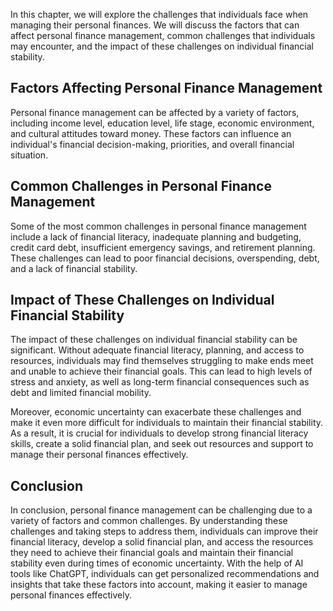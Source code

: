 
In this chapter, we will explore the challenges that individuals face when managing their personal finances. We will discuss the factors that can affect personal finance management, common challenges that individuals may encounter, and the impact of these challenges on individual financial stability.

Factors Affecting Personal Finance Management
---------------------------------------------

Personal finance management can be affected by a variety of factors, including income level, education level, life stage, economic environment, and cultural attitudes toward money. These factors can influence an individual's financial decision-making, priorities, and overall financial situation.

Common Challenges in Personal Finance Management
------------------------------------------------

Some of the most common challenges in personal finance management include a lack of financial literacy, inadequate planning and budgeting, credit card debt, insufficient emergency savings, and retirement planning. These challenges can lead to poor financial decisions, overspending, debt, and a lack of financial stability.

Impact of These Challenges on Individual Financial Stability
------------------------------------------------------------

The impact of these challenges on individual financial stability can be significant. Without adequate financial literacy, planning, and access to resources, individuals may find themselves struggling to make ends meet and unable to achieve their financial goals. This can lead to high levels of stress and anxiety, as well as long-term financial consequences such as debt and limited financial mobility.

Moreover, economic uncertainty can exacerbate these challenges and make it even more difficult for individuals to maintain their financial stability. As a result, it is crucial for individuals to develop strong financial literacy skills, create a solid financial plan, and seek out resources and support to manage their personal finances effectively.

Conclusion
----------

In conclusion, personal finance management can be challenging due to a variety of factors and common challenges. By understanding these challenges and taking steps to address them, individuals can improve their financial literacy, develop a solid financial plan, and access the resources they need to achieve their financial goals and maintain their financial stability even during times of economic uncertainty. With the help of AI tools like ChatGPT, individuals can get personalized recommendations and insights that take these factors into account, making it easier to manage personal finances effectively.
